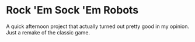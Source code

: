 # Rock 'Em Sock 'Em Robots
A quick afternoon project that actually turned out pretty good in my opinion. Just a remake of the classic game.
